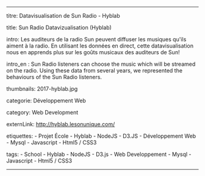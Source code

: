 ---

titre: Datavisualisation de Sun Radio - Hyblab

title: Sun Radio Datavizualisation (Hyblab)

intro: Les auditeurs de la radio Sun peuvent diffuser les musiques qu'ils aiment à la radio. En utilisant les données en direct, cette datavisualisation nous en apprends plus sur les goûts musicaux des auditeurs de Sun!

intro_en : Sun Radio listeners can choose the music which will be streamed on the radio. Using these data from several years, we represented the behaviours of the Sun Radio listeners.

thumbnails: 2017-hyblab.jpg

categorie: Développement Web

category: Web Development

externLink: http://hyblab.lesonunique.com/

etiquettes:
    - Projet École
    - Hyblab
    - NodeJS
    - D3.JS
    - Développement Web
    - Mysql
    - Javascript
    - Html5 / CSS3

tags:
    - School
    - Hyblab
    - NodeJS
    - D3.js
    - Web Developpement
    - Mysql
    - Javascript
    - Html5 / CSS3

---